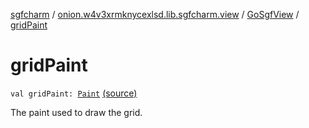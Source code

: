 [sgfcharm](../../index.md) / [onion.w4v3xrmknycexlsd.lib.sgfcharm.view](../index.md) / [GoSgfView](index.md) / [gridPaint](./grid-paint.md)

# gridPaint

`val gridPaint: `[`Paint`](https://developer.android.com/reference/android/graphics/Paint.html) [(source)](https://github.com/w4v3/sgfcharm/tree/master/sgfcharm/src/main/java/onion/w4v3xrmknycexlsd/lib/sgfcharm/view/GoSgfView.kt#L151)

The paint used to draw the grid.

